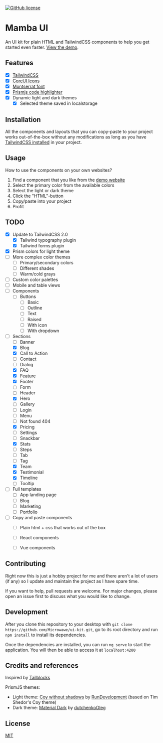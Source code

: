  [![GitHub license](https://img.shields.io/github/license/Microwawe/angular-quickstart)](https://github.com/Microwawe/angular-quickstart)


# Mamba UI


An UI kit for plain HTML and TailwindCSS components to help you get started even faster. [View the demo](https://mirkonowak.com/ui-kit).

## Features

- [x] [TailwindCSS](https://tailwindcss.com/)
- [x] [CoreUI Icons](https://icons.coreui.io/icons/)
- [x] [Montserrat font](https://fonts.google.com/specimen/Montserrat)
- [x] [Prismjs code highlighter](https://prismjs.com/)
- [x] Dynamic light and dark themes
  - [x] Selected theme saved in localstorage

## Installation

All the components and layouts that you can copy-paste to your project works out-of-the-box without any modifications as long as you have [TailwindCSS installed](https://tailwindcss.com/docs/installation) in your project.

## Usage

How to use the components on your own websites?

1. Find a component that you like from the [demo website](https://mirkonowak.com/ui-kit/home)
2. Select the primary color from the available colors
3. Select the light or dark theme
4. Click the "HTML"-button
5. Copy/paste into your project
6. Profit

## TODO

- [x] Update to TailwindCSS 2.0
  - [x] Tailwind typography plugin
  - [x] Tailwind forms plugin
- [x] Prism colors for light theme
- [ ] More complex color themes
  - [ ] Primary/secondary colors
  - [ ] Different shades
  - [ ] Warm/cold grays
- [ ] Custom color palettes
- [ ] Mobile and table views
- [ ] Components
  - [ ] Buttons
    - [ ] Basic
    - [ ] Outline
    - [ ] Text
    - [ ] Raised
    - [ ] With icon
    - [ ] With dropdown
- [ ] Sections
  - [ ] Banner
  - [x] Blog
  - [x] Call to Action
  - [ ] Contact
  - [ ] Dialog
  - [x] FAQ
  - [x] Feature
  - [x] Footer
  - [ ] Form
  - [ ] Header
  - [x] Hero
  - [ ] Gallery
  - [ ] Login
  - [ ] Menu
  - [ ] Not found 404
  - [x] Pricing
  - [ ] Settings
  - [ ] Snackbar
  - [x] Stats
  - [ ] Steps
  - [ ] Tab
  - [ ] Tag
  - [x] Team
  - [x] Testimonial
  - [x] Timeline
  - [ ] Tooltip
- [ ] Full templates
  - [ ] App landing page
  - [ ] Blog
  - [ ] Marketing
  - [ ] Portfolio
- [ ] Copy and paste components
  - [ ] Plain html + css that works out of the box
  - [ ] React components
  - [ ] Vue components



## Contributing
Right now this is just a hobby project for me and there aren't a lot of users (if any) so I update and maintain the project as I have spare time.

If you want to help, pull requests are welcome. For major changes, please open an issue first to discuss what you would like to change.

## Development

After you clone this repository to your desktop with ```git clone https://github.com/Microwawe/ui-kit.git```, go to its root directory and run ```npm install``` to install its dependencies.

Once the dependencies are installed, you can run ``` ng serve ``` to start the application. You will then be able to access it at ```localhost:4200```

## Credits and references

Inspired by [Tailblocks](https://mertjf.github.io/tailblocks/) 

PrismJS themes:
-  Light theme: [Coy without shadows](https://github.com/PrismJS/prism-themes/blob/master/themes/prism-coy-without-shadows.css) by [RunDevelopment](https://github.com/RunDevelopment) (based on Tim Shedor's Coy theme)
-  Dark theme: [Material Dark](https://github.com/PrismJS/prism-themes/blob/master/themes/prism-material-dark.css) by [dutchenkoOleg](https://github.com/dutchenkoOleg) 

## License
[MIT](https://choosealicense.com/licenses/mit/)
